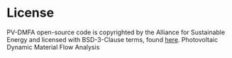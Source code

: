 
License
=======

PV-DMFA open-source code is copyrighted by the Alliance for Sustainable Energy and licensed with BSD-3-Clause terms, found [here](https://github.com/NREL/PV-DMFA/blob/main/LICENSE.md).
Photovoltaic Dynamic Material Flow Analysis
